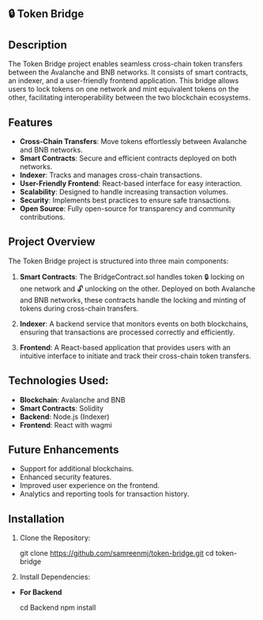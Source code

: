 ## 🔒 Token Bridge

## Description

The Token Bridge project enables seamless cross-chain token transfers between the Avalanche and BNB networks. It consists of smart contracts, an indexer, and a user-friendly frontend application. This bridge allows users to lock tokens on one network and mint equivalent tokens on the other, facilitating interoperability between the two blockchain ecosystems.

## Features

- **Cross-Chain Transfers**: Move tokens effortlessly between Avalanche and BNB networks.
- **Smart Contracts**: Secure and efficient contracts deployed on both networks.
- **Indexer**: Tracks and manages cross-chain transactions.
- **User-Friendly Frontend**: React-based interface for easy interaction.
- **Scalability**: Designed to handle increasing transaction volumes.
- **Security**: Implements best practices to ensure safe transactions.
- **Open Source**: Fully open-source for transparency and community contributions.

## Project Overview

The Token Bridge project is structured into three main components:

1. **Smart Contracts**: The BridgeContract.sol handles token 🔒 locking on one network and 🔓 unlocking on the other. Deployed on both Avalanche and BNB networks, these contracts handle the locking and minting of tokens during cross-chain transfers.

2. **Indexer**: A backend service that monitors events on both blockchains, ensuring that transactions are processed correctly and efficiently.

3. **Frontend**: A React-based application that provides users with an intuitive interface to initiate and track their cross-chain token transfers.

## Technologies Used:

- **Blockchain**: Avalanche and BNB
- **Smart Contracts**: Solidity
- **Backend**: Node.js (Indexer)
- **Frontend**: React with wagmi

## Future Enhancements

- Support for additional blockchains.
- Enhanced security features.
- Improved user experience on the frontend.
- Analytics and reporting tools for transaction history.


## Installation
1. Clone the Repository:

    git clone https://github.com/samreenmj/token-bridge.git
    cd token-bridge


2.  Install Dependencies:

- **For Backend**

    cd Backend
    npm install